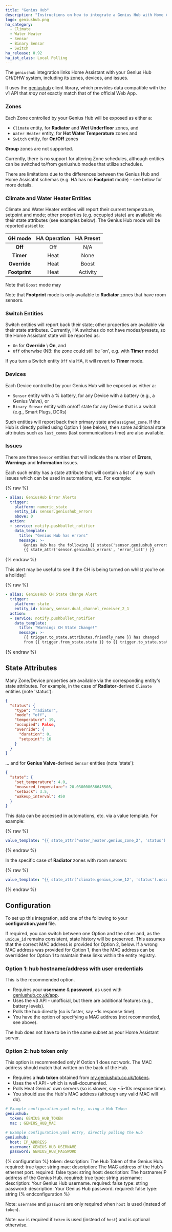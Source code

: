 ```yaml
---
title: "Genius Hub"
description: "Instructions on how to integrate a Genius Hub with Home Assistant."
logo: geniushub.png
ha_category:
  - Climate
  - Water Heater
  - Sensor
  - Binary Sensor
  - Switch
ha_release: 0.92
ha_iot_class: Local Polling
---
```


The `geniushub` integration links Home Assistant with your Genius Hub CH/DHW system, including its zones, devices, and issues.

It uses the [geniushub](https://pypi.org/project/geniushub-client/) client library, which provides data compatible with the v1 API that _may not_ exactly match that of the official Web App.

### Zones

Each Zone controlled by your Genius Hub will be exposed as either a:

- `Climate` entity, for **Radiator** and **Wet Underfloor** zones, and
- `Water Heater` entity, for **Hot Water Temperature** zones and
- `Switch` entity, for **On/Off** zones

**Group** zones are not supported.

Currently, there is no support for altering Zone schedules, although entities can be switched to/from geniushub modes that utilize schedules.

There are limitations due to the differences between the Genius Hub and Home Assisatnt schemas (e.g. HA has no **Footprint** mode) - see below for more details.

### Climate and Water Heater Entities

Climate and Water Heater entities will report their current temperature, setpoint and mode; other properties (e.g. occupied state) are available via their state attributes (see examples below). The Genius Hub mode will be reported as/set to:

GH mode | HA Operation | HA Preset
:---: | :---: | :---:
**Off** | Off | N/A
**Timer** | Heat | None
**Override** | Heat | Boost
**Footprint** | Heat | Activity

Note that `Boost` mode may 

Note that **Footprint** mode is only available to **Radiator** zones that have room sensors.

### Switch Entities

Switch entities will report back their state; other properties are available via their state attributes. Currently, HA switches do not have modes/presets, so the Home Assistant state will be reported as:

- `On` for **Override** \ **On**, and
- `Off` otherwise (NB: the zone could still be 'on', e.g. with **Timer** mode)

If you turn a Switch entity `Off` via HA, it will revert to **Timer** mode.

### Devices

Each Device controlled by your Genius Hub will be exposed as either a:

- `Sensor` entity with a % battery, for any Device with a battery (e.g., a Genius Valve), or
- `Binary Sensor` entity with on/off state for any Device that is a switch (e.g., Smart Plugs, DCRs)

Such entities will report back their primary state and `assigned_zone`. If the Hub is directly polled using Option 1 (see below), then some additional state attributes such as `last_comms` (last communications time) are also available.

### Issues

There are three `Sensor` entities that will indicate the number of **Errors**, **Warnings** and **Information** issues.

Each such entity has a state attribute that will contain a list of any such issues which can be used in automations, etc. For example:

{% raw %}
```yaml
- alias: GeniusHub Error Alerts
  trigger:
    platform: numeric_state
    entity_id: sensor.geniushub_errors
    above: 0
  action:
  - service: notify.pushbullet_notifier
    data_template:
      title: "Genius Hub has errors"
      message: >-
        Genius Hub has the following {{ states('sensor.geniushub_errors') }} errors:
        {{ state_attr('sensor.geniushub_errors', 'error_list') }}
```
{% endraw %}

This alert may be useful to see if the CH is being turned on whilst you're on a holiday!

{% raw %}
```yaml
- alias: GeniusHub CH State Change Alert
  trigger:
    platform: state
    entity_id: binary_sensor.dual_channel_receiver_2_1
  action:
  - service: notify.pushbullet_notifier
    data_template:
      title: "Warning: CH State Change!"
      message: >-
        {{ trigger.to_state.attributes.friendly_name }} has changed
        from {{ trigger.from_state.state }} to {{ trigger.to_state.state }}.
```
{% endraw %}

## State Attributes

Many Zone/Device properties are available via the corresponding entity's state attributes. For example, in the case of **Radiator**-derived `Climate` entities (note 'status'):

```json
{
  "status": {
    "type": "radiator",
    "mode": "off",
    "temperature": 19,
    "occupied": False,
    "override": {
      "duration": 0,
      "setpoint": 16
    }
  }
}
```

... and for **Genius Valve**-derived `Sensor` entities (note 'state'):

```json
{
  "state": {
    "set_temperature": 4.0,
    "measured_temperature": 20.030000686645508,
    "setback": 3.5,
    "wakeup_interval": 450
  }
}
```

This data can be accessed in automations, etc. via a value template. For example:

{% raw %}
```yaml
value_template: "{{ state_attr('water_heater.genius_zone_2', 'status').override.setpoint }}"
```
{% endraw %}

In the specific case of **Radiator** zones with room sensors:

{% raw %}
```yaml
value_template: "{{ state_attr('climate.genius_zone_12', 'status').occupied }}"
```
{% endraw %}

## Configuration

To set up this integration, add one of the following to your **configuration.yaml** file.

If required, you can switch between one Option and the other and, as the `unique_id` remains consistent, state history will be preserved.  This assumes that the correct MAC address is provided for Option 2, below.  If a wrong MAC address was provided for Option 1, then the MAC address can be overridden for Option 1 to maintain these links within the entity registry.

### Option 1: hub hostname/address with user credentials

This is the recommended option.

- Requires your **username** & **password**, as used with [geniushub.co.uk/app](https://www.geniushub.co.uk/app).
- Uses the v3 API - unofficial, but there are additional features (e.g., battery levels).
- Polls the hub directly (so is faster, say ~1s response time).
- You have the option of specifying a MAC address (not recommended, see above).

The hub does not have to be in the same subnet as your Home Assistant server.

### Option 2: hub token only

This option is recommended only if Ootion 1 does not work. The MAC address should match that written on the back of the Hub.

- Requires a **hub token** obtained from [my.geniushub.co.uk/tokens](https://my.geniushub.co.uk/tokens).
- Uses the v1 API - which is well-documented.
- Polls Heat Genius' own servers (so is slower, say ~5-10s response time).
- You should use the Hub's MAC address (although any valid MAC will do).

```yaml
# Example configuration.yaml entry, using a Hub Token
geniushub:
  token: GENIUS_HUB_TOKEN
  mac : GENIUS_HUB_MAC
```

```yaml
# Example configuration.yaml entry, directly polling the Hub
geniushub:
  host: IP_ADDRESS
  username: GENIUS_HUB_USERNAME
  password: GENIUS_HUB_PASSWORD
```

{% configuration %}
token:
  description: The Hub Token of the Genius Hub.
  required: true
  type: string
mac:
  description: The MAC address of the Hub's ethernet port.
  required: false
  type: string
host:
  description: The hostname/IP address of the Genius Hub.
  required: true
  type: string
username:
  description: Your Genius Hub username.
  required: false
  type: string
password:
  description: Your Genius Hub password.
  required: false
  type: string
{% endconfiguration %}

Note: `username` and `password` are only required when `host` is used (instead of `token`).

Note: `mac` is required if `token` is used (instead of `host`) and is optional otherwise.
